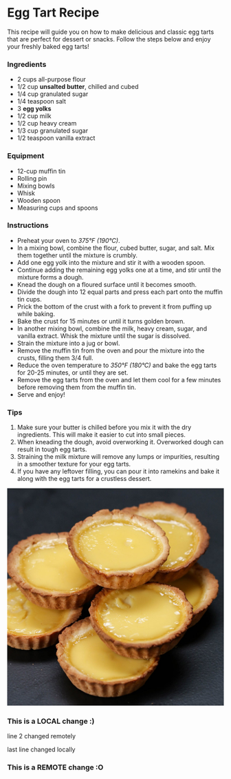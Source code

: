 # Egg Tart Recipe
<p>This recipe will guide you on how to make delicious and classic egg tarts that are perfect for dessert or snacks. Follow the steps below and enjoy your freshly baked egg tarts!
</p>
    
### Ingredients
- 2 cups all-purpose flour
- 1/2 cup **unsalted butter**, chilled and cubed
- 1/4 cup granulated sugar
- 1/4 teaspoon salt
- 3 **egg yolks**
- 1/2 cup milk
- 1/2 cup heavy cream
- 1/3 cup granulated sugar
- 1/2 teaspoon vanilla extract

### Equipment
- 12-cup muffin tin
- Rolling pin
- Mixing bowls
- Whisk
- Wooden spoon
- Measuring cups and spoons

### Instructions
- Preheat your oven to *375°F (190°C)*.
- In a mixing bowl, combine the flour, cubed butter, sugar, and salt. Mix them together until the mixture is crumbly.
- Add one egg yolk into the mixture and stir it with a wooden spoon.
- Continue adding the remaining egg yolks one at a time, and stir until the mixture forms a dough.
- Knead the dough on a floured surface until it becomes smooth.
- Divide the dough into 12 equal parts and press each part onto the muffin tin cups.
- Prick the bottom of the crust with a fork to prevent it from puffing up while baking.
- Bake the crust for 15 minutes or until it turns golden brown.
- In another mixing bowl, combine the milk, heavy cream, sugar, and vanilla extract. Whisk the mixture until the sugar is dissolved.
- Strain the mixture into a jug or bowl.
- Remove the muffin tin from the oven and pour the mixture into the crusts, filling them 3/4 full.
- Reduce the oven temperature to *350°F (180°C)* and bake the egg tarts for 20-25 minutes, or until they are set.
- Remove the egg tarts from the oven and let them cool for a few minutes before removing them from the muffin tin.
- Serve and enjoy!


### Tips
1. Make sure your butter is chilled before you mix it with the dry ingredients. This will make it easier to cut into small pieces.
2. When kneading the dough, avoid overworking it. Overworked dough can result in tough egg tarts.
3. Straining the milk mixture will remove any lumps or impurities, resulting in a smoother texture for your egg tarts.
4. If you have any leftover filling, you can pour it into ramekins and bake it along with the egg tarts for a crustless dessert.

![Egg Tart](recipe.jpg)


### This is a LOCAL change :)
line 2 changed remotely


last line changed locally
### This is a REMOTE change :O
